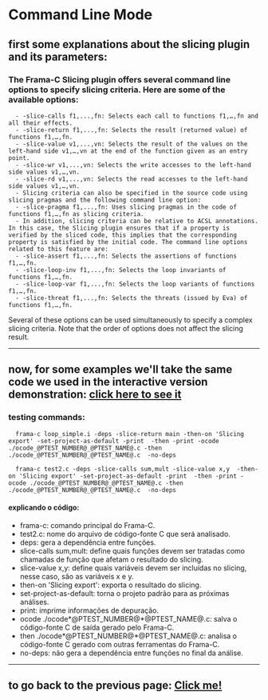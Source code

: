 # Command Line Mode

## first some explanations about the slicing plugin and its parameters:

### The Frama-C Slicing plugin offers several command line options to specify slicing criteria. Here are some of the available options:

      - -slice-calls f1,...,fn: Selects each call to functions f1,…,fn and all their effects.
      - -slice-return f1,...,fn: Selects the result (returned value) of functions f1,…,fn.
      - -slice-value v1,...,vn: Selects the result of the values on the left-hand side v1,…,vn at the end of the function given as an entry point.
      - -slice-wr v1,...,vn: Selects the write accesses to the left-hand side values v1,…,vn.
      - -slice-rd v1,...,vn: Selects the read accesses to the left-hand side values v1,…,vn.
      - Slicing criteria can also be specified in the source code using slicing pragmas and the following command line option:
      - -slice-pragma f1,...,fn: Uses slicing pragmas in the code of functions f1,…,fn as slicing criteria.
      - In addition, slicing criteria can be relative to ACSL annotations. In this case, the Slicing plugin ensures that if a property is verified by the sliced code, this implies that the corresponding property is satisfied by the initial code. The command line options related to this feature are:
      - -slice-assert f1,...,fn: Selects the assertions of functions f1,…,fn.
      - -slice-loop-inv f1,...,fn: Selects the loop invariants of functions f1,…,fn.
      - -slice-loop-var f1,...,fn: Selects the loop variants of functions f1,…,fn.
      - -slice-threat f1,...,fn: Selects the threats (issued by Eva) of functions f1,…,fn.

Several of these options can be used simultaneously to specify a complex slicing criteria. Note that the order of options does not affect the slicing result.

---

## now, for some examples we'll take the same code we used in the interactive version demonstration: [click here to see it](../tests/test1.c)

### testing commands:

      frama-c loop_simple.i -deps -slice-return main -then-on 'Slicing export' -set-project-as-default -print  -then -print -ocode ./ocode_@PTEST_NUMBER@_@PTEST_NAME@.c -then ./ocode_@PTEST_NUMBER@_@PTEST_NAME@.c  -no-deps

      frama-c test2.c -deps -slice-calls sum,mult -slice-value x,y  -then-on 'Slicing export' -set-project-as-default -print  -then -print -ocode ./ocode_@PTEST_NUMBER@_@PTEST_NAME@.c -then ./ocode_@PTEST_NUMBER@_@PTEST_NAME@.c  -no-deps

#### explicando o código:

- frama-c: comando principal do Frama-C.
- test2.c: nome do arquivo de código-fonte C que será analisado.
- deps: gera a dependência entre funções.
- slice-calls sum,mult: define quais funções devem ser tratadas como chamadas de função que afetam o resultado do slicing.
- slice-value x,y: define quais variáveis devem ser incluídas no slicing, nesse caso, são as variáveis x e y.
- then-on 'Slicing export': exporta o resultado do slicing.
- set-project-as-default: torna o projeto padrão para as próximas análises.
- print: imprime informações de depuração.
- ocode ./ocode*@PTEST_NUMBER@*@PTEST_NAME@.c: salva o código-fonte C de saída gerado pelo Frama-C.
- then ./ocode*@PTEST_NUMBER@*@PTEST_NAME@.c: analisa o código-fonte C gerado com outras ferramentas do Frama-C.
- no-deps: não gera a dependência entre funções no final da análise.

---

## to go back to the previous page: [Click me!](../README.md)
